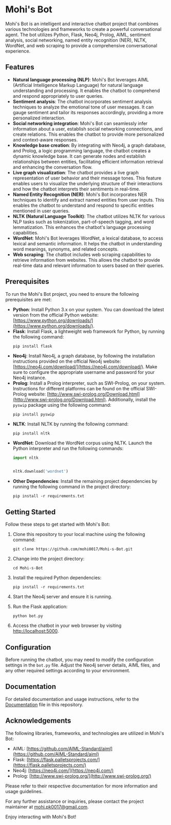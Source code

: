 # Mohi's Bot

Mohi's Bot is an intelligent and interactive chatbot project that combines various technologies and frameworks to create a powerful conversational agent. The bot utilizes Python, Flask, Neo4j, Prolog, AIML, sentiment analysis, social networking, named entity recognition (NER), NLTK, WordNet, and web scraping to provide a comprehensive conversational experience.

## Features

- **Natural language processing (NLP)**: Mohi's Bot leverages AIML (Artificial Intelligence Markup Language) for natural language understanding and processing. It enables the chatbot to comprehend and respond appropriately to user queries.
- **Sentiment analysis**: The chatbot incorporates sentiment analysis techniques to analyze the emotional tone of user messages. It can gauge sentiment and tailor its responses accordingly, providing a more personalized interaction.
- **Social networking integration**: Mohi's Bot can seamlessly infer information about a user, establish social networking connections, and create relations. This enables the chatbot to provide more personalized and context-aware responses.
- **Knowledge base creation**: By integrating with Neo4j, a graph database, and Prolog, a logic programming language, the chatbot creates a dynamic knowledge base. It can generate nodes and establish relationships between entities, facilitating efficient information retrieval and enhancing the conversation flow.
- **Live graph visualization**: The chatbot provides a live graph representation of user behavior and their message tones. This feature enables users to visualize the underlying structure of their interactions and how the chatbot interprets their sentiments in real-time.
- **Named Entity Recognition (NER)**: Mohi's Bot incorporates NER techniques to identify and extract named entities from user inputs. This enables the chatbot to understand and respond to specific entities mentioned in user queries.
- **NLTK (Natural Language Toolkit)**: The chatbot utilizes NLTK for various NLP tasks such as tokenization, part-of-speech tagging, and word lemmatization. This enhances the chatbot's language processing capabilities.
- **WordNet**: Mohi's Bot leverages WordNet, a lexical database, to access lexical and semantic information. It helps the chatbot in understanding word meanings, synonyms, and related concepts.
- **Web scraping**: The chatbot includes web scraping capabilities to retrieve information from websites. This allows the chatbot to provide real-time data and relevant information to users based on their queries.

## Prerequisites

To run the Mohi's Bot project, you need to ensure the following prerequisites are met:

- **Python**: Install Python 3.x on your system. You can download the latest version from the official Python website: [https://www.python.org/downloads/](https://www.python.org/downloads/).
- **Flask**: Install Flask, a lightweight web framework for Python, by running the following command:
  ```
  pip install flask
  ```
- **Neo4j**: Install Neo4j, a graph database, by following the installation instructions provided on the official Neo4j website: [https://neo4j.com/download/](https://neo4j.com/download/). Make sure to configure the appropriate username and password for your Neo4j instance.
- **Prolog**: Install a Prolog interpreter, such as SWI-Prolog, on your system. Instructions for different platforms can be found on the official SWI-Prolog website: [http://www.swi-prolog.org/Download.html](http://www.swi-prolog.org/Download.html). Additionally, install the `pyswip` package using the following command:
  ```
  pip install pyswip
  ```
- **NLTK**: Install NLTK by running the following command:
  ```
  pip install nltk
  ```
- **WordNet**: Download the WordNet corpus using NLTK. Launch the Python interpreter and run the following commands:
  ```python
  import nltk


  nltk.download('wordnet')
  ```
- **Other Dependencies**: Install the remaining project dependencies by running the following command in the project directory:
  ```
  pip install -r requirements.txt
  ```

## Getting Started

Follow these steps to get started with Mohi's Bot:

1. Clone this repository to your local machine using the following command:
   ```
   git clone https://github.com/mohi0017/Mohi-s-Bot.git
   ```

2. Change into the project directory:
   ```
   cd Mohi-s-Bot
   ```

3. Install the required Python dependencies:
   ```
   pip install -r requirements.txt
   ```

4. Start the Neo4j server and ensure it is running.

5. Run the Flask application:
   ```
   python bot.py
   ```

6. Access the chatbot in your web browser by visiting [http://localhost:5000](http://localhost:8000).

## Configuration

Before running the chatbot, you may need to modify the configuration settings in the `bot.py` file. Adjust the Neo4j server details, AIML files, and any other required settings according to your environment.

## Documentation

For detailed documentation and usage instructions, refer to the [Documentation](Documentation.pdf) file in this repository.

## Acknowledgements

The following libraries, frameworks, and technologies are utilized in Mohi's Bot:

- AIML: [https://github.com/AIML-Standard/aiml](https://github.com/AIML-Standard/aiml)
- Flask: [https://flask.palletsprojects.com/](https://flask.palletsprojects.com/)
- Neo4j: [https://neo4j.com/](https://neo4j.com/)
- Prolog: [http://www.swi-prolog.org/](http://www.swi-prolog.org/)

Please refer to their respective documentation for more information and usage guidelines.

For any further assistance or inquiries, please contact the project maintainer at [mohi.pk0017@gmail.com](mailto:email@example.com).

Enjoy interacting with Mohi's Bot!
